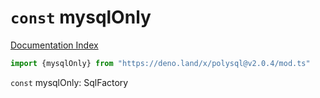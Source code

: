 # `const` mysqlOnly

[Documentation Index](../README.md)

```ts
import {mysqlOnly} from "https://deno.land/x/polysql@v2.0.4/mod.ts"
```

`const` mysqlOnly: SqlFactory

